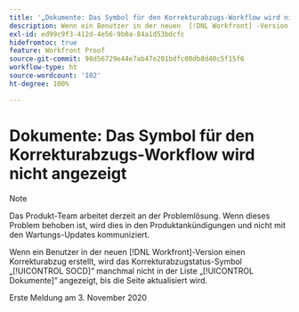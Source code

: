 ```yaml
---
title: '„Dokumente: Das Symbol für den Korrekturabzugs-Workflow wird nicht angezeigt“'
description: Wenn ein Benutzer in der neuen  [!DNL Workfront] -Version einen Korrekturabzug erstellt, wird das Korrekturabzugstatus-Symbol „SOCD“ manchmal nicht in der Liste „Dokumente“ angezeigt, bis die Seite aktualisiert wird.
exl-id: ed99c9f3-412d-4e56-9b0a-84a1d53bdcfc
hidefromtoc: true
feature: Workfront Proof
source-git-commit: 98d56729e44e7ab47e201bdfc00db8d40c5f15f6
workflow-type: ht
source-wordcount: '102'
ht-degree: 100%

---
```


# Dokumente: Das Symbol für den Korrekturabzugs-Workflow wird nicht angezeigt

<!--Converted to story-->

>[!NOTE]
>
>Das Produkt-Team arbeitet derzeit an der Problemlösung. Wenn dieses Problem behoben ist, wird dies in den Produktankündigungen und nicht mit den Wartungs-Updates kommuniziert.

Wenn ein Benutzer in der neuen [!DNL Workfront]-Version einen Korrekturabzug erstellt, wird das Korrekturabzugstatus-Symbol „[!UICONTROL SOCD]“ manchmal nicht in der Liste „[!UICONTROL Dokumente]“ angezeigt, bis die Seite aktualisiert wird.

Erste Meldung am 3. November 2020
